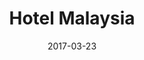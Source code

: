---
title: "Hotel Malaysia"
date: 2017-03-23
publishdate: 2017-03-24

domain:
  - name: "hotelmalaysia.com.my"
    hosting: "gmail"
    email:
    - name: "accounts  hm"
      email: "accounts@hotelmalaysia.com.my"
      status: "Active"
      login: "2022/05/20 20:43:02"
      usage: "2.37GB"
    - name: "Allen Loh"
      email: "allenlcy@hotelmalaysia.com.my"
      status: "Active"
      login: "2022/05/19 01:44:46"
      usage: "4.93GB"
    - name: "hm  info"
      email: "info@hotelmalaysia.com.my"
      status: "Active"
      login: "2022/05/24 02:27:05"
      usage: "0.29GB"
    - name: "hm  reservation"
      email: "reservation@hotelmalaysia.com.my"
      status: "Active"
      login: "2022/05/12 01:35:15"
      usage: "0.04GB"
    - name: "hm  catch-all"
      email: "catch-all@hotelmalaysia.com.my"
      status: "Active"
      login: "Never logged in"
      usage: "0.45GB"
    - name: "Hotel Malaysia  Booking (No Reply)"
      email: "noreply@hotelmalaysia.com.my"
      status: "Active"
      login: "Never logged in"
      usage: "0.0GB"
    - name: "Shinajii  Sdn Bhd"
      email: "administrator@hotelmalaysia.com.my"
      status: "Active"
      login: "2022/03/30 19:58:34"
      usage: "0.02GB"
    - name: "The Aberdeen"
      email: "aberdeen@hotelmalaysia.com.my"
      status: "Active"
      login: "2020/01/30 18:38:56"
      usage: "0.0GB"
---